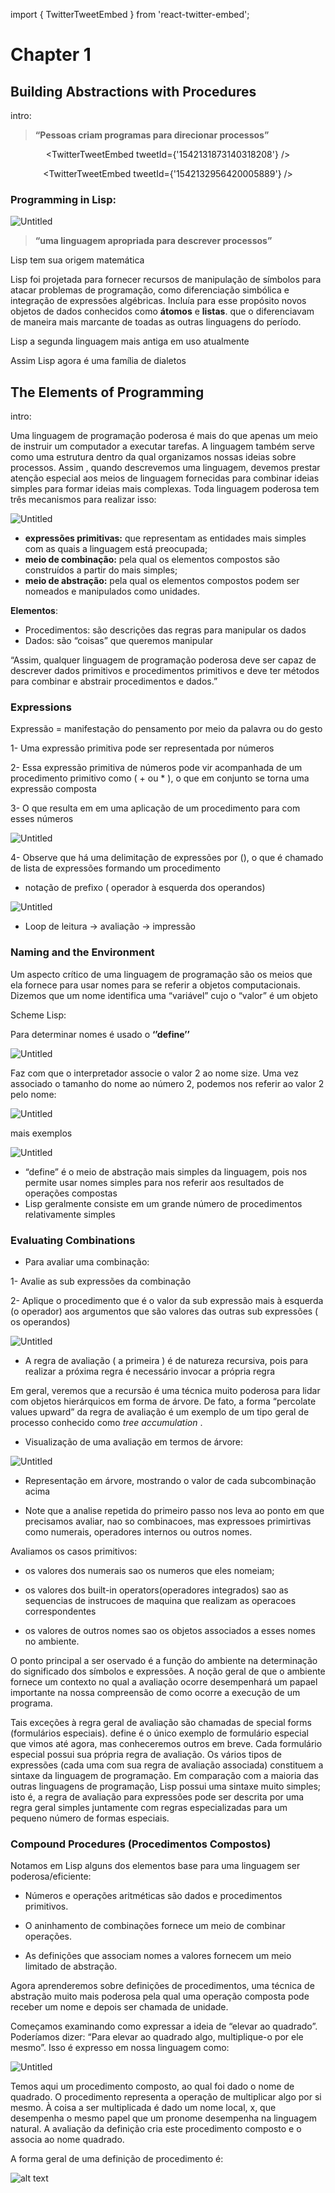 import { TwitterTweetEmbed } from 'react-twitter-embed';

# Chapter 1

## Building Abstractions with Procedures

intro:

> <b>“Pessoas criam programas para direcionar processos”</b>

<div align="center">
<TwitterTweetEmbed
  tweetId={'1541520630474063873'}
/>

<TwitterTweetEmbed
tweetId={'1542131873140318208'}
/>

<TwitterTweetEmbed
tweetId={'1542132956420005889'}
/>

</div>

### Programming in Lisp:

![Untitled](../../../../../static/img/sicp/untitled.png)

> <b>“uma linguagem apropriada para descrever processos”</b>

Lisp tem sua origem matemática

Lisp foi projetada para fornecer recursos de manipulação de símbolos para atacar problemas de programação, como diferenciação simbólica e integração de expressões algébricas. Incluía para esse propósito novos objetos de dados conhecidos como **átomos** e **listas**. que o diferenciavam de maneira mais marcante de toadas as outras linguagens do período.

Lisp a segunda linguagem mais antiga em uso atualmente

Assim Lisp agora é uma família de dialetos

## The Elements of Programming

intro:

Uma linguagem de programação poderosa é mais do que apenas um meio de instruir um computador a executar tarefas. A linguagem também serve como uma estrutura dentro da qual organizamos nossas ideias sobre processos. Assim , quando descrevemos uma linguagem, devemos prestar atenção especial aos meios de linguagem fornecidas para combinar ideias simples para formar ideias mais complexas. Toda linguagem poderosa tem três mecanismos para realizar isso:

![Untitled](../../../../../static/img/sicp/untitled-1.png)

- **expressões primitivas:** que representam as entidades mais simples com as quais a linguagem está preocupada;
- **meio de combinação:** pela qual os elementos compostos são construídos a partir do mais simples;
- **meio de abstração:** pela qual os elementos compostos podem ser nomeados e manipulados como unidades.

**Elementos**:

- Procedimentos: são descrições das regras para manipular os dados
- Dados: são “coisas” que queremos manipular

“Assim, qualquer linguagem de programação poderosa deve ser capaz de descrever dados primitivos e procedimentos primitivos e deve ter métodos para combinar e abstrair procedimentos e dados.”

### Expressions

Expressão = manifestação do pensamento por meio da palavra ou do gesto

1- Uma expressão primitiva pode ser representada por números

2- Essa expressão primitiva de números pode vir acompanhada de um procedimento primitivo como ( + ou \* ), o que em conjunto se torna uma expressão composta

3- O que resulta em em uma aplicação de um procedimento para com esses números

![Untitled](../../../../../static/img/sicp/untitled-2.png)

4- Observe que há uma delimitação de expressões por (), o que é chamado de lista de expressões formando um procedimento

- notação de prefixo ( operador à esquerda dos operandos)

![Untitled](../../../../../static/img/sicp/untitled-3.png)

- Loop de leitura → avaliação → impressão

### Naming and the Environment

Um aspecto crítico de uma linguagem de programação são os meios que ela fornece para usar nomes para se referir a objetos computacionais. Dizemos que um nome identifica uma “variável” cujo o “valor” é um objeto

Scheme Lisp:

Para determinar nomes é usado o **‘’define’’**

![Untitled](../../../../../static/img/sicp/untitled-4.png)

Faz com que o interpretador associe o valor 2 ao nome size. Uma vez associado o tamanho do nome ao número 2, podemos nos referir ao valor 2 pelo nome:

![Untitled](../../../../../static/img/sicp/untitled-5.png)

mais exemplos

![Untitled](../../../../../static/img/sicp/untitled-6.png)

- “define” é o meio de abstração mais simples da linguagem, pois nos permite usar nomes simples para nos referir aos resultados de operações compostas
- Lisp geralmente consiste em um grande número de procedimentos relativamente simples

### Evaluating Combinations

- Para avaliar uma combinação:

1- Avalie as sub expressões da combinação

2- Aplique o procedimento que é o valor da sub expressão mais à esquerda (o operador) aos argumentos que são valores das outras sub expressões ( os operandos)

![Untitled](../../../../../static/img/sicp/untitled-7.png)

- A regra de avaliação ( a primeira ) é de natureza recursiva, pois para realizar a próxima regra é necessário invocar a própria regra

Em geral, veremos que a recursão é uma técnica muito poderosa para lidar com objetos hierárquicos em forma de árvore. De fato, a forma “percolate values upward” da regra de avaliação é um exemplo de um tipo geral de processo conhecido como *tree accumulation* .

- Visualização de uma avaliação em termos de árvore:

![Untitled](../../../../../static/img/sicp/untitled-8.png)

- Representação em árvore, mostrando o valor de cada subcombinação acima

- Note que a analise repetida do primeiro passo nos leva ao ponto em que precisamos avaliar, nao so combinacoes,
  mas expressoes primirtivas como numerais, operadores internos ou outros nomes.

Avaliamos os casos primitivos:

- os valores dos numerais sao os numeros que eles nomeiam;

- os valores dos built-in operators(operadores integrados) sao as sequencias de instrucoes de maquina que realizam as operacoes correspondentes

- os valores de outros nomes sao os objetos associados a esses nomes no ambiente.

O ponto principal a ser oservado é a função do ambiente na determinação do significado dos símbolos e expressões.
A noção geral de que o ambiente fornece um contexto no qual a avaliação ocorre desempenhará um papael importante na nossa
compreensão de como ocorre a execução de um programa.

Tais exceções à regra geral de avaliação são chamadas de special forms (formulários especiais). define é o único exemplo de formulário
especial que vimos até agora, mas conheceremos outros em breve. Cada formulário especial possui sua própria regra de avaliação. Os vários tipos de
expressões (cada uma com sua regra de avaliação associada) constituem a sintaxe da linguagem de programação. Em comparação com a maioria das outras
linguagens de programação, Lisp possui uma sintaxe muito simples; isto é, a regra de avaliação para expressões pode ser descrita por uma regra geral
simples juntamente com regras especializadas para um pequeno número de formas especiais.

### Compound Procedures (Procedimentos Compostos)
Notamos em Lisp alguns dos elementos base para uma linguagem ser poderosa/eficiente:

- Números e operações aritméticas são dados e procedimentos primitivos.

- O aninhamento de combinações fornece um meio de combinar operações.

- As definições que associam nomes a valores fornecem um meio limitado de abstração.

Agora aprenderemos sobre definições de procedimentos, uma técnica de abstração muito mais poderosa pela qual uma operação composta pode receber um nome e depois ser chamada de unidade.

Começamos examinando como expressar a ideia de “elevar ao quadrado”. Poderíamos dizer: “Para elevar ao quadrado algo, multiplique-o por ele mesmo”. Isso é expresso em nossa linguagem como:

![Untitled](../../../../../static/img/sicp/image.png)

Temos aqui um procedimento composto, ao qual foi dado o nome de quadrado. O procedimento representa a operação de multiplicar algo por si mesmo. À coisa a ser multiplicada é dado um nome local, x, que desempenha o mesmo papel que um pronome desempenha na linguagem natural. A avaliação da definição cria este procedimento 
composto e o associa ao nome quadrado.

A forma geral de uma definição de procedimento é:

![alt text](image.png)
